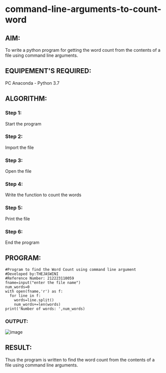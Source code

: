 # command-line-arguments-to-count-word
## AIM:
To write a python program for getting the word count from the contents of a file using command line arguments.
## EQUIPEMENT'S REQUIRED: 
PC
Anaconda - Python 3.7
## ALGORITHM: 
### Step 1:
Start the program
### Step 2: 
Import the file
### Step 3: 
Open the file
### Step 4:  
Write the function to count the words
### Step 5: 
Print the file
### Step 6: 
End the program
## PROGRAM:
```
#Program to find the Word Count using command line argument
#Developed by:THEJASWINI
#Reference Number: 212223110059
fname=input("enter the file name")
num_words=0
with open(fname,'r') as f:
  for line in f:
    words=line.split()
    num_words+=len(words)
print('Number of words: ',num_words)
```
### OUTPUT:
![image](https://github.com/thejaswinidhanaraj/command-line-arguments-to-count-word/assets/148514511/fb44d658-97af-47ef-8ffa-d9e33aa19194)



## RESULT:
Thus the program is written to find the word count from the contents of a file using command line arguments.
